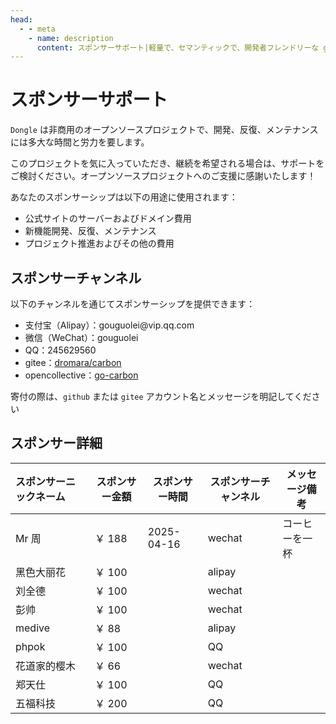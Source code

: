 ```yaml
---
head:
  - - meta
    - name: description
      content: スポンサーサポート|軽量で、セマンティックで、開発者フレンドリーな golang 時間処理ライブラリ
---
```


# スポンサーサポート

`Dongle` は非商用のオープンソースプロジェクトで、開発、反復、メンテナンスには多大な時間と労力を要します。

このプロジェクトを気に入っていただき、継続を希望される場合は、サポートをご検討ください。オープンソースプロジェクトへのご支援に感謝いたします！

あなたのスポンサーシップは以下の用途に使用されます：
- 公式サイトのサーバーおよびドメイン費用
- 新機能開発、反復、メンテナンス
- プロジェクト推進およびその他の費用

## スポンサーチャンネル

以下のチャンネルを通じてスポンサーシップを提供できます：

<ul class="simple-list">
    <li>
        支付宝（Alipay）：gouguolei@vip.qq.com
    </li>
    <li>
        微信（WeChat）：gouguolei
    </li>
    <li>
        QQ：245629560
    </li>
    <li>
        gitee：<a target="_blank" rel="noreferrer" href="https://gitee.com/dromara/carbon?donate=true">dromara/carbon</a>
    </li>
    <li>
        opencollective：<a target="_blank" rel="noreferrer" href="https://opencollective.com/go-carbon">go-carbon</a>
    </li>
</ul>

寄付の際は、`github` または `gitee` アカウント名とメッセージを明記してください

## スポンサー詳細
| スポンサーニックネーム | スポンサー金額 | スポンサー時間 | スポンサーチャンネル | メッセージ備考 |
|:-------|-----|-------|----|------|
| Mr 周    | ￥ 188 | 2025-04-16 | wechat | コーヒーを一杯  |
| 黑色大丽花   | ￥ 100 |  | alipay	 |  |
| 刘全德     | ￥ 100 |  | wechat |     |
| 彭帅      | ￥ 100 |  | wechat |     |
| medive  | ￥ 88  |  | alipay	 |     |
| phpok   | ￥ 100 |  | QQ |     |
| 花道家的樱木  | ￥ 66  |  | wechat |     |
| 郑天仕     | ￥ 100 |  | QQ |     |
| 五福科技    | ￥ 200 |  | QQ |     |


